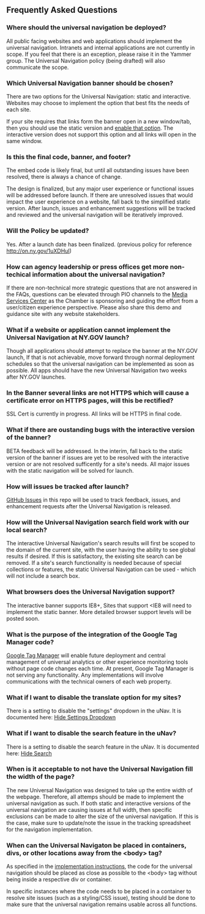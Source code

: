 ## Frequently Asked Questions

### Where should the universal navigation be deployed?

All public facing websites and web applications should implement the universal navigation. Intranets and internal applications are not currently in scope.  If you feel that there is an exception, please raise it in the Yammer group.  The Universal Navigation policy (being drafted) will also communicate the scope.

### Which Universal Navigation banner should be chosen?

There are two options for the Universal Navigation: static and interactive. Websites may choose to implement the option that best fits the needs of each site. 

If your site requires that links form the banner open in a new window/tab, then you should use the static version and [enable that option](static-option.md#open-links-in-new-windows-or-tabs). The interactive version does not support this option and all links will open in the same window.

### Is this the final code, banner, and footer?

The embed code is likely final, but until all outstanding issues have been resolved, there is always a chance of change.

The design is finalized, but any major user experience or functional issues will be addressed before launch. If there are unresolved issues that would impact the user experience on a website, fall back to the simplified static version. After launch, issues and enhancement suggestions will be tracked and reviewed and the universal navigation will be iteratively improved. 

### Will the Policy be updated?

Yes. After a launch date has been finalized. (previous policy for reference http://on.ny.gov/1uXDHuI)

### How can agency leadership or press offices get more non-techical information about the universal navigation?

If there are non-technical more strategic questions that are not answered in the FAQs, questions can be elevated through PIO channels to the [Media Services Center](http://www.ogs.ny.gov/Core/MSC/) as the Chamber is sponsoring and guiding the effort from a user/citizen experience perspective. Please also share this demo and guidance site with any website stakeholders.

### What if a website or application cannot implement the Universal Navigation at NY.GOV launch?

Though all applications should attempt to replace the banner at the NY.GOV launch, If that is not achievable, move forward through normal deployment schedules so that the universal navigation can be implemented as soon as possible.  All apps should have the new Universal Navigation two weeks after NY.GOV launches.

### In the Banner several links are not HTTPS which will cause a certificate error on HTTPS pages, will this be rectified?

SSL Cert is currently in progress. All links will be HTTPS in final code.

### What if there are oustanding bugs with the interactive version of the banner?

BETA feedback will be addressed. In the interim, fall back to the static version of the banner if issues are yet to be resolved with the interactive version or are not resolved sufficently for a site's needs. All major issues with the static navigation will be solved for launch.

### How will issues be tracked after launch?

[GitHub Issues](https://github.com/nys-its/universal-navigation/issues) in this repo will be used to track feedback, issues, and enhancement requests after the Universal Navigation is released.

### How will the Universal Navigation search field work with our local search?

The interactive Universal Navigation's search results will first be scoped to the domain of the current site, with the user having the ability to see global results if desired. If this is satisfactory, the existing site search can be removed. If a site's search functionality is needed because of special collections or features, the static Universal Navigation can be used - which will not include a search box.

### What browsers does the Universal Navigation support?

The interactive banner supports IE8+, Sites that support <IE8 will need to implement the static banner. More detailed browser support levels will be posted soon.

### What is the purpose of the integration of the Google Tag Manager code?

[Google Tag Manager](http://www.google.com/tagmanager/faq.html) will enable future deployment and central management of universal analytics or other experience monitoring tools without page code changes each time. At present, Google Tag Manager is not serving any functionality. Any implementations will involve communications with the technical owners of each web property.

### What if I want to disable the translate option for my sites?

There is a setting to disable the "settings" dropdown in the uNav. It is documented here: [Hide Settings Dropdown](interactive-option.md#hide-settings-dropdown)

### What if I want to disable the search feature in the uNav?

There is a setting to disable the search feature in the uNav. It is documented here: [Hide Search](interactive-option.md#hide-search)

### When is it acceptable to not have the Universal Navigation fill the width of the page?

The new Universal Navigation was designed to take up the entire width of the webpage.  Therefore, all attemps should be made to implement the universal navigation as such.  If both static and interactive versions of the universal navigation are causing issues at full width, then specific exclusions can be made to alter the size of the universal navigation.  If this is the case, make sure to update/note the issue in the tracking spreadsheet for the navigation implementation.

### When can the Universal Navigaton be placed in containers, divs, or other locations away from the \<body> tag?

As specified in the [implementation instructions](https://github.com/nys-its/universal-navigation/blob/gh-pages/notes/interactive-option.md), the code for the universal navigation should be placed as close as possible to the \<body> tag without being inside a respective div or container.

In specific instances where the code needs to be placed in a container to resolve site issues (such as a styling/CSS issue), testing should be done to make sure that the universal navigation remains usable across all functions.

